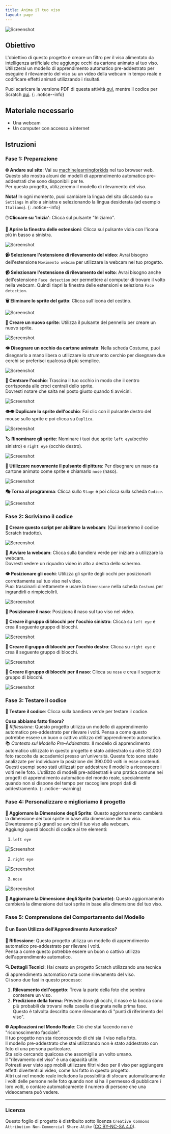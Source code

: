 ```yaml
---
title: Anima il tuo viso
layout: page
---
```


![Screenshot](assets/1.png)

## Obiettivo

L'obiettivo di questo progetto è creare un filtro per il viso alimentato da intelligenza artificiale che aggiunge occhi da cartone animato al tuo viso.  
Utilizzerai un modello di apprendimento automatico pre-addestrato per eseguire il rilevamento del viso su un video della webcam in tempo reale e codificare effetti animati utilizzando i risultati.

Puoi scaricare la versione PDF di questa attività [qui](anima-viso.pdf), mentre il codice per Scratch [qui](anima-viso.sb3).
{: .notice--info}

## Materiale necessario

- Una webcam  
- Un computer con accesso a internet

## Istruzioni

### Fase 1: Preparazione

**🌐 Andare sul sito**: Vai su [machinelearningforkids](https://machinelearningforkids.co.uk/pretrained) nel tuo browser web.  
Questo sito mostra alcuni dei modelli di apprendimento automatico pre-addestrati che sono disponibili per te.  
Per questo progetto, utilizzeremo il modello di rilevamento del viso.

**Nota!** In ogni momento, puoi cambiare la lingua del sito cliccando su `⚙️ Settings` in alto a sinistra e selezionando la lingua desiderata (ad esempio `Italiano`).
{: .notice--info}

**🖱️ Cliccare su 'Inizia'**: Clicca sul pulsante "Iniziamo".  

**🔵 Aprire la finestra delle estensioni**: Clicca sul pulsante viola con l'icona più in basso a sinistra.

![Screenshot](assets/2.png)

**📹 Selezionare l'estensione di rilevamento del video**: Avrai bisogno dell'estensione `Movimento webcam` per utilizzare la webcam nel tuo progetto.

**📹 Selezionare l'estensione di rilevamento del volto**: Avrai bisogno anche dell'estensione `Face detection` per permettere al computer di trovare il volto nella webcam. Quindi riapri la finestra delle estensioni e seleziona `Face detection`.

**🗑️ Eliminare lo sprite del gatto**: Clicca sull'icona del cestino. 

![Screenshot](assets/3.png)

**🎨 Creare un nuovo sprite**: Utilizza il pulsante del pennello per creare un nuovo sprite.  

![Screenshot](assets/4.png)

**👁️ Disegnare un occhio da cartone animato**: Nella scheda Costume, puoi disegnarlo a mano libera o utilizzare lo strumento cerchio per disegnare due cerchi se preferisci qualcosa di più semplice.

![Screenshot](assets/5.png)

**🎯 Centrare l'occhio**: Trascina il tuo occhio in modo che il centro corrisponda alle croci centrali dello sprite.  
Dovresti notare che salta nel posto giusto quando ti avvicini.

![Screenshot](assets/6.png)

**👁️👁️ Duplicare lo sprite dell'occhio**: Fai clic con il pulsante destro del mouse sullo sprite e poi clicca su `Duplica`.

![Screenshot](assets/7.png)

**🏷️ Rinominare gli sprite**: Nominare i tuoi due sprite `left eye`(occhio sinistro) e `right eye` (occhio destro).

![Screenshot](assets/8.png)

**🎨 Utilizzare nuovamente il pulsante di pittura**: Per disegnare un naso da cartone animato come sprite e chiamarlo `nose` (naso).

![Screenshot](assets/9.png)

**🎭 Torna al programma**: Clicca sullo `Stage` e poi clicca sulla scheda `Codice`.

![Screenshot](assets/10.png)

### Fase 2: Scriviamo il codice

**📜 Creare questo script per abilitare la webcam**: (Qui inseriremo il codice Scratch tradotto).

![Screenshot](assets/11.png)

**🎥 Avviare la webcam**: Clicca sulla bandiera verde per iniziare a utilizzare la webcam.  
Dovresti vedere un riquadro video in alto a destra dello schermo.

**👁️ Posizionare gli occhi**: Utilizza gli sprite degli occhi per posizionarli correttamente sul tuo viso nel video.  
Puoi trascinarli direttamente e usare la `Dimensione` nella scheda `Costumi` per ingrandirli o rimpicciolirli.

![Screenshot](assets/12.png)

**👃 Posizionare il naso**: Posiziona il naso sul tuo viso nel video.

**📜 Creare il gruppo di blocchi per l'occhio sinistro**: Clicca su `left eye` e crea il seguente gruppo di blocchi.

![Screenshot](assets/13.png)

**📜 Creare il gruppo di blocchi per l'occhio destro**: Clicca su `right eye` e crea il seguente gruppo di blocchi.

![Screenshot](assets/14.png)

**📜 Creare il gruppo di blocchi per il naso**: Clicca su `nose` e crea il seguente gruppo di blocchi.

![Screenshot](assets/15.png)

### Fase 3: Testare il codice

**📝 Testare il codice**: Clicca sulla bandiera verde per testare il codice.

**Cosa abbiamo fatto finora?**   
🤔 *Riflessione*: Questo progetto utilizza un modello di apprendimento automatico pre-addestrato per rilevare i volti. Pensa a come questo potrebbe essere un buon o cattivo utilizzo dell'apprendimento automatico.  
📚 *Contesto sul Modello Pre-Addestrato*: Il modello di apprendimento automatico utilizzato in questo progetto è stato addestrato su oltre 32.000 foto raccolte da accademici presso un'università.
Queste foto sono state analizzate per individuare la posizione dei 390.000 volti in esse contenuti.
Questi esempi sono stati utilizzati per addestrare il modello a riconoscere i volti nelle foto.
L'utilizzo di modelli pre-addestrati è una pratica comune nei progetti di apprendimento automatico del mondo reale, specialmente quando non si dispone del tempo per raccogliere propri dati di addestramento.
{: .notice--warning}

### Fase 4: Personalizzare e miglioriamo il progetto

**📏 Aggiornare la Dimensione degli Sprite**: Questo aggiornamento cambierà la dimensione dei tuoi sprite in base alla dimensione del tuo viso.  
Diventeranno più grandi se avvicini il tuo viso alla webcam.  
Aggiungi questi blocchi di codice ai tre elementi: 

1. `left eye`

![Screenshot](assets/16.png)

2. `right eye` 

![Screenshot](assets/17.png)

3. `nose`

![Screenshot](assets/18.png)

<!-- aggiungi istruzione per una possibile variante con un fattore moltiplicativo -->
**📏 Aggiornare la Dimensione degli Sprite (variante)**: Questo aggiornamento cambierà la dimensione dei tuoi sprite in base alla dimensione del tuo viso.

### Fase 5: Comprensione del Comportamento del Modello

#### È un Buon Utilizzo dell'Apprendimento Automatico?

**🤔 Riflessione**: Questo progetto utilizza un modello di apprendimento automatico pre-addestrato per rilevare i volti.  
Pensa a come questo potrebbe essere un buon o cattivo utilizzo dell'apprendimento automatico.

**🔍 Dettagli Tecnici**: Hai creato un progetto Scratch utilizzando una tecnica di apprendimento automatico nota come rilevamento del viso.  
Ci sono due fasi in questo processo:  
1. **Rilevamento dell'oggetto**: Trova la parte della foto che sembra contenere un viso.  
2. **Predizione della forma**: Prevede dove gli occhi, il naso e la bocca sono più probabili da trovarsi nella casella disegnata nella prima fase.  
Questo è talvolta descritto come rilevamento di "punti di riferimento del viso".

**🌐 Applicazioni nel Mondo Reale**: Ciò che stai facendo non è "riconoscimento facciale".  
Il tuo progetto non sta riconoscendo di chi sia il viso nella foto.  
Il modello pre-addestrato che stai utilizzando non è stato addestrato con foto di una persona particolare.  
Sta solo cercando qualcosa che assomigli a un volto umano.  
Il "rilevamento del viso" è una capacità utile.  
Potresti aver visto app mobili utilizzare filtri video per il viso per aggiungere effetti divertenti ai video, come hai fatto in questo progetto.  
Altri usi nel mondo reale includono la possibilità di sfocare automaticamente i volti delle persone nelle foto quando non si ha il permesso di pubblicare i loro volti, o contare automaticamente il numero di persone che una videocamera può vedere.

---

### Licenza

Questo foglio di progetto è distribuito sotto licenza `Creative Commons Attribution Non-Commercial Share-Alike` ([CC BY-NC-SA 4.0](http://creativecommons.org/licenses/by-nc-sa/4.0/)).

